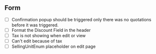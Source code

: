 ## Form
- [ ] Confirmation popup should be triggered only there was no quotations before it was triggered.
- [ ] Format the Discount Field in the header
- [ ] Tax is not showing when edit or view
- [ ] Can't edit because of tax 
- [ ] SellingUnitEnum placeholder on edit page